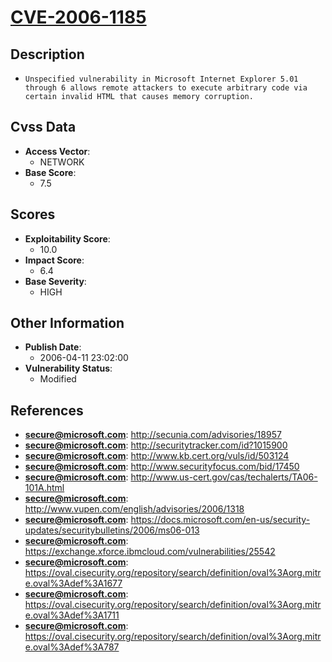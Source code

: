 
# [CVE-2006-1185](http://secunia.com/advisories/18957)

## Description

- `Unspecified vulnerability in Microsoft Internet Explorer 5.01 through 6 allows remote attackers to execute arbitrary code via certain invalid HTML that causes memory corruption.`

## Cvss Data

- **Access Vector**:
  - NETWORK
- **Base Score**:
  - 7.5

## Scores

- **Exploitability Score**:
  - 10.0
- **Impact Score**:
  - 6.4
- **Base Severity**:
  - HIGH

## Other Information

- **Publish Date**:
  - 2006-04-11 23:02:00
- **Vulnerability Status**:
  - Modified

## References

- **secure@microsoft.com**: http://secunia.com/advisories/18957
- **secure@microsoft.com**: http://securitytracker.com/id?1015900
- **secure@microsoft.com**: http://www.kb.cert.org/vuls/id/503124
- **secure@microsoft.com**: http://www.securityfocus.com/bid/17450
- **secure@microsoft.com**: http://www.us-cert.gov/cas/techalerts/TA06-101A.html
- **secure@microsoft.com**: http://www.vupen.com/english/advisories/2006/1318
- **secure@microsoft.com**: https://docs.microsoft.com/en-us/security-updates/securitybulletins/2006/ms06-013
- **secure@microsoft.com**: https://exchange.xforce.ibmcloud.com/vulnerabilities/25542
- **secure@microsoft.com**: https://oval.cisecurity.org/repository/search/definition/oval%3Aorg.mitre.oval%3Adef%3A1677
- **secure@microsoft.com**: https://oval.cisecurity.org/repository/search/definition/oval%3Aorg.mitre.oval%3Adef%3A1711
- **secure@microsoft.com**: https://oval.cisecurity.org/repository/search/definition/oval%3Aorg.mitre.oval%3Adef%3A787
